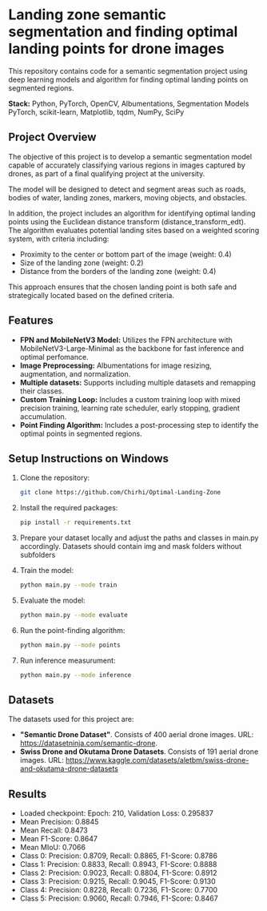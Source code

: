 # Landing zone semantic segmentation and finding optimal landing points for drone images
This repository contains code for a semantic segmentation project using deep learning models and algorithm for finding optimal landing points on segmented regions.

**Stack:** Python, PyTorch, OpenCV, Albumentations, Segmentation Models PyTorch, scikit-learn, Matplotlib, tqdm, NumPy, SciPy

## Project Overview
The objective of this project is to develop a semantic segmentation model capable of accurately classifying various regions in images captured by drones, as part of a final qualifying project at the university. 

The model will be designed to detect and segment areas such as roads, bodies of water, landing zones, markers, moving objects, and obstacles.

In addition, the project includes an algorithm for identifying optimal landing points using the Euclidean distance transform (distance_transform_edt). The algorithm evaluates potential landing sites based on a weighted scoring system, with criteria including:

- Proximity to the center or bottom part of the image (weight: 0.4)
- Size of the landing zone (weight: 0.2)
- Distance from the borders of the landing zone (weight: 0.4)

This approach ensures that the chosen landing point is both safe and strategically located based on the defined criteria.

## Features

- **FPN and MobileNetV3 Model:** Utilizes the FPN architecture with MobileNetV3-Large-Minimal as the backbone for fast inference and optimal perfomance.
- **Image Preprocessing:** Albumentations for image resizing, augmentation, and normalization.
- **Multiple datasets:** Supports including multiple datasets and remapping their classes.
- **Custom Training Loop:** Includes a custom training loop with mixed precision training, learning rate scheduler, early stopping, gradient accumulation.
- **Point Finding Algorithm:** Includes a post-processing step to identify the optimal points in segmented regions.

## Setup Instructions on Windows

1. Clone the repository:
   ```bash
   git clone https://github.com/Chirhi/Optimal-Landing-Zone
   
2. Install the required packages:
    ```bash
    pip install -r requirements.txt

3. Prepare your dataset locally and adjust the paths and classes in main.py accordingly. Datasets should contain img and mask folders without subfolders
   
4. Train the model:
    ```bash
    python main.py --mode train

5. Evaluate the model:
    ```bash
    python main.py --mode evaluate

6. Run the point-finding algorithm:
    ```bash
    python main.py --mode points

7. Run inference measurument:
    ```bash
    python main.py --mode inference

## Datasets
The datasets used for this project are:
- **"Semantic Drone Dataset"**. Consists of 400 aerial drone images.
URL: https://datasetninja.com/semantic-drone.
- **Swiss Drone and Okutama Drone Datasets**. Consists of 191 aerial drone images.
URL: https://www.kaggle.com/datasets/aletbm/swiss-drone-and-okutama-drone-datasets

## Results

- Loaded checkpoint: Epoch: 210, Validation Loss: 0.295837
- Mean Precision: 0.8845
- Mean Recall: 0.8473
- Mean F1-Score: 0.8647
- Mean MIoU: 0.7066
- Class 0: Precision: 0.8709, Recall: 0.8865, F1-Score: 0.8786
- Class 1: Precision: 0.8833, Recall: 0.8943, F1-Score: 0.8888
- Class 2: Precision: 0.9023, Recall: 0.8804, F1-Score: 0.8912
- Class 3: Precision: 0.9215, Recall: 0.9045, F1-Score: 0.9130
- Class 4: Precision: 0.8228, Recall: 0.7236, F1-Score: 0.7700
- Class 5: Precision: 0.9060, Recall: 0.7946, F1-Score: 0.8467

